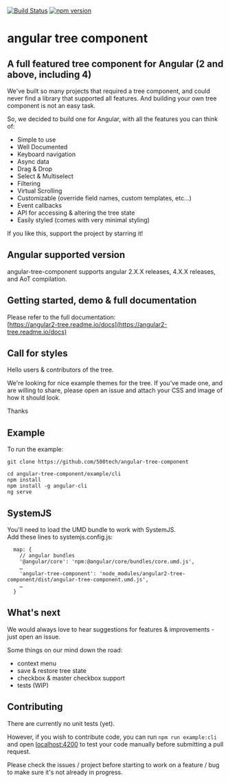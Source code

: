 [![Build Status](https://travis-ci.org/500tech/angular-tree-component.svg?branch=master)](https://travis-ci.org/500tech/angular-tree-component)
[![npm version](https://badge.fury.io/js/angular-tree-component.svg)](https://badge.fury.io/js/angular-tree-component)

# angular tree component

## A full featured tree component for Angular (2 and above, including 4)
We've built so many projects that required a tree component, and could never find a library that supported all features.
And building your own tree component is not an easy task.

So, we decided to build one for Angular, with all the features you can think of:
* Simple to use
* Well Documented
* Keyboard navigation
* Async data
* Drag & Drop
* Select & Multiselect
* Filtering
* Virtual Scrolling
* Customizable (override field names, custom templates, etc...)
* Event callbacks
* API for accessing & altering the tree state
* Easily styled (comes with very minimal styling)

If you like this, support the project by starring it!

## Angular supported version
angular-tree-component supports angular 2.X.X releases, 4.X.X releases, and AoT compilation.

## Getting started, demo & full documentation
Please refer to the full documentation:  
[https://angular2-tree.readme.io/docs](https://angular2-tree.readme.io/docs)

## Call for styles
Hello users & contributors of the tree.

We're looking for nice example themes for the tree.
If you've made one, and are willing to share, please open an issue and attach your CSS and image of how it should look.

Thanks

## Example
To run the example:
```
git clone https://github.com/500tech/angular-tree-component

cd angular-tree-component/example/cli
npm install
npm install -g angular-cli
ng serve
```

## SystemJS
You'll need to load the UMD bundle to work with SystemJS.  
Add these lines to systemjs.config.js:  
```
  map: {
    // angular bundles
    '@angular/core': 'npm:@angular/core/bundles/core.umd.js',
    …
    'angular-tree-component': 'node_modules/angular2-tree-component/dist/angular-tree-component.umd.js',
    …
  }
```

## What's next
We would always love to hear suggestions for features & improvements - just open an issue.

Some things on our mind down the road:
* context menu
* save & restore tree state
* checkbox & master checkbox support
* tests (WIP)

## Contributing
There are currently no unit tests (yet).

However, if you wish to contribute code, you can run `npm run example:cli` and open [localhost:4200](http://localhost:4200) to test your code manually before submitting a pull request.

Please check the issues / project before starting to work on a feature / bug to make sure it's not already in progress.
